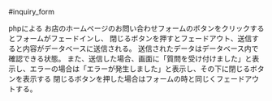 #inquiry_form

phpによる
お店のホームページのお問い合わせフォームのボタンをクリックするとフォームがフェードインし、
閉じるボタンを押すとフェードアウト、送信すると内容がデータベースに送信される。
送信されたデータはデータベース内で確認できる状態。
また、送信した場合、画面に「質問を受け付けました」と表示し、エラーの場合は「エラーが発生しました」と表示し、その下に閉じるボタンを表示する
閉じるボタンを押した場合はフォームの時と同じくフェードアウトする。